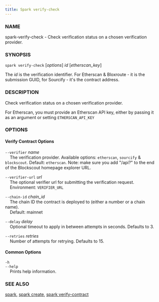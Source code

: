 ```yaml
---
title: Spark verify-check
---
```


### NAME

spark-verify-check - Check verification status on a chosen verification provider.

### SYNOPSIS

`spark verify-check` [*options*] _id_ [*etherscan_key*]

The _id_ is the verification identifier. For Etherscan & Bloxroute - it is the submission GUID, for Sourcify - it's the contract address.

### DESCRIPTION

Check verification status on a chosen verification provider.

For Etherscan, you must provide an Etherscan API key, either by passing it as an argument or setting `ETHERSCAN_API_KEY`

### OPTIONS

#### Verify Contract Options

`--verifier` _name_  
&nbsp;&nbsp;&nbsp;&nbsp;The verification provider. Available options: `etherscan`, `sourcify` & `blockscout`. Default: `etherscan`. Note: make sure you add "/api\?" to the end of the Blockscout homepage explorer URL.

`--verifier-url` _url_  
&nbsp;&nbsp;&nbsp;&nbsp;The optional verifier url for submitting the verification request.  
&nbsp;&nbsp;&nbsp;&nbsp;Environment: `VERIFIER_URL`

`--chain-id` _chain_id_  
&nbsp;&nbsp;&nbsp;&nbsp;The chain ID the contract is deployed to (either a number or a chain name).  
&nbsp;&nbsp;&nbsp;&nbsp;Default: mainnet

`--delay` _delay_  
&nbsp;&nbsp;&nbsp;&nbsp;Optional timeout to apply in between attempts in seconds. Defaults to 3.

`--retries` _retries_  
&nbsp;&nbsp;&nbsp;&nbsp;Number of attempts for retrying. Defaults to 15.

#### Common Options

`-h`  
`--help`  
&nbsp;&nbsp;&nbsp;&nbsp;Prints help information.

### SEE ALSO

[spark](./spark.md), [spark create](./spark-create.md), [spark verify-contract](./spark-verify-contract.md)
